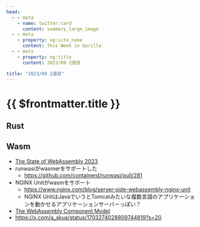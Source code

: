 ```yaml
---
head:
  - - meta
    - name: twitter:card
      content: summary_large_image
  - - meta
    - property: og:site_name
      content: This Week in Gorilla
  - - meta
    - property: og:title
      content: 2023/09 2週目

title: "2023/09 2週目"
---
```


# {{ $frontmatter.title }}

## Rust

## Wasm
- [The State of WebAssembly 2023](https://www.cncf.io/wp-content/uploads/2023/09/The-State-of-WebAssembly-2023.pdf)
- runwasiがwasmerをサポートした
  - https://github.com/containerd/runwasi/pull/281
- NGINX Unitがwasmをサポート
  - https://www.nginx.com/blog/server-side-webassembly-nginx-unit
  - NGINX UnitはJavaでいうとTomcatみたいな複数言語のアプリケーションを動かせるアプリケーションサーバーっぽい？
- [The WebAssembly Component Model](https://component-model.bytecodealliance.org)
- https://x.com/a_skua/status/1703274028809744819?s=20
